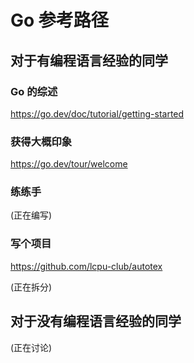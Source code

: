 # Go 参考路径

## 对于有编程语言经验的同学

### Go 的综述

https://go.dev/doc/tutorial/getting-started

### 获得大概印象

https://go.dev/tour/welcome

### 练练手

(正在编写)

### 写个项目

https://github.com/lcpu-club/autotex

(正在拆分)



## 对于没有编程语言经验的同学

(正在讨论)
